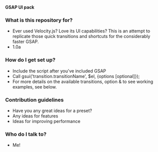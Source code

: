 **GSAP UI pack**

### What is this repository for? ###

* Ever used Velocity.js? Love its UI capabilities? This is an attempt to replicate those quick transitions and shortcuts for the considerably faster GSAP. 
* 1.0a

### How do I get set up? ###

* Include the script after you've included GSAP
* Call gsui('transition.transitionName', $el, {options [optional]});
* For more details on the available transitions, option & to see working examples, see below.

### Contribution guidelines ###

* Have you any great ideas for a preset? 
* Any ideas for features
* Ideas for improving performance

### Who do I talk to? ###

* Me! 